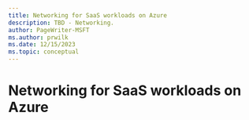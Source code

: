 ```yaml
---
title: Networking for SaaS workloads on Azure
description: TBD - Networking.
author: PageWriter-MSFT
ms.author: prwilk
ms.date: 12/15/2023
ms.topic: conceptual
---
```


# Networking for SaaS workloads on Azure
